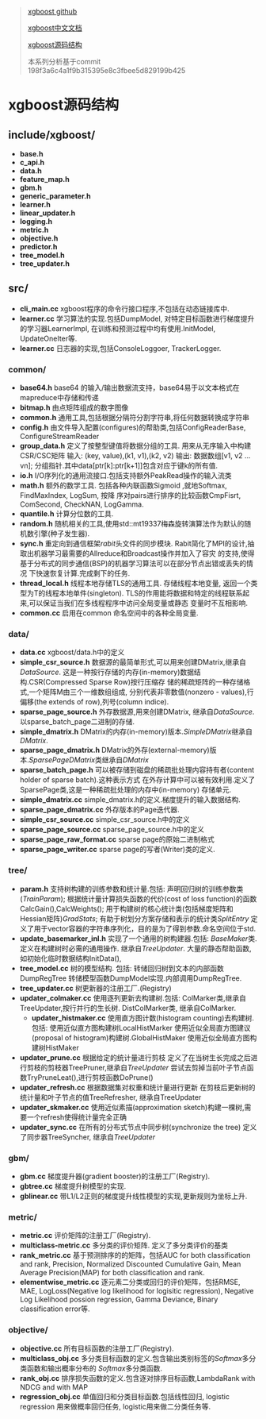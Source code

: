 > [xgboost github](https://github.com/dmlc/xgboost)
>
> [xgboost中文文档](https://github.com/apachecn/xgboost-doc-zh)
>
> [xgboost源码结构](https://github.com/xiaoming-qxm/xgboost_code_analysis/blob/master/xgboost.md)
>
> 本系列分析基于commit 198f3a6c4a1f9b315395e8c3fbee5d829199b425

# xgboost源码结构

## include/xgboost/

* **base.h**
* **c_api.h**
* **data.h**
* **feature_map.h**
* **gbm.h**
* **generic_parameter.h**
* **learner.h**
* **linear_updater.h**
* **logging.h**
* **metric.h**
* **objective.h**
* **predictor.h**
* **tree_model.h**
* **tree_updater.h**


## src/
* **cli_main.cc**
  xgboost程序的命令行接口程序,不包括在动态链接库中.
* **learner.cc**
  学习算法的实现.包括DumpModel, 对特定目标函数进行梯度提升的学习器LearnerImpl,
  在训练和预测过程中均有使用.InitModel, UpdateOneIter等.
* **learner.cc**
  日志器的实现,包括ConsoleLoggoer, TrackerLogger.

### common/
* **base64.h**
   base64 的输入/输出数据流支持，base64易于以文本格式在mapreduce中存储和传递
 * **bitmap.h**
   由点矩阵组成的数字图像
 * **common.h**
   通用工具,包括根据分隔符分割字符串,将任何数据转换成字符串
 * **config.h**
   由文件导入配置(configures)的帮助类,包括ConfigReaderBase, ConfigureStreamReader
 * **group_data.h**
   定义了按整型键值将数据分组的工具. 用来从无序输入中构建CSR/CSC矩阵
   输入: (key, value),(k1, v1),(k2, v2)
   输出: 数据数组[v1, v2 ... vn]; 分组指针.其中data[ptr[k]:ptr[k+1]]包含对应于键k的所有值.
 * **io.h**
   I/O序列化的通用流接口.包括支持额外PeakRead操作的输入流类
 *  **math.h**
   额外的数学工具. 包括各种内联函数Sigmoid ,就地Softmax, FindMaxIndex, LogSum, 按降
   序对pairs进行排序的比较函数CmpFisrt, ComSecond, CheckNAN, LogGamma.
 * **quantile.h**
   计算分位数的工具.
 * **random.h**
   随机相关的工具,使用std::mt19337梅森旋转演算法作为默认的随机数引擎(种子发生器).
 * **sync.h**
   重定向到通信框架*rabit*头文件的同步模块.
   Rabit简化了MPI的设计,抽取出机器学习最需要的Allreduce和Broadcast操作并加入了容灾
   的支持,使得基于分布式的同步通信(BSP)的机器学习算法可以在部分节点出错或丢失的情况
   下快速恢复计算.完成剩下的任务.
 * **thread_local.h**
   线程本地存储TLS的通用工具. 存储线程本地变量, 返回一个类型为T的线程本地单件(singleton).
   TLS的作用能将数据和特定的线程联系起来,可以保证当我们在多线程程序中访问全局变量或静态
   变量时不互相影响.
 * **common.cc**
   启用在common 命名空间中的各种全局变量.
### data/
* **data.cc**
  xgboost/data.h中的定义
* **simple_csr_source.h**
  数据源的最简单形式,可以用来创建DMatrix,继承自*DataSource*.
  这是一种按行存储的内存(in-memory)数据结构.CSR(Compressed Sparse Row)按行压缩存
  储的稀疏矩阵的一种存储格式,一个矩阵M由三个一维数组组成, 分别代表非零数值(nonzero -
  values),行偏移(the extends of row),列号(column indice).
* **sparse_page_source.h**
  外存数据源,用来创建DMatrix, 继承自*DataSource*.以sparse_batch_page二进制的存储. 
* **simple_dmatrix.h**
  DMatrix的内存(in-memory)版本.*SimpleDMatrix*继承自*DMatrix*.
* **sparse_page_dmatrix.h**
  DMatrix的外存(external-memory)版本.*SparsePageDMatrix*类继承自*DMatrix*
* **sparse_batch_page.h**
  可以被存储到磁盘的稀疏批处理内容持有者(content holder of sparse batch).这种表示方式
  在外存计算中可以被有效利用.定义了SparsePage类,这是一种稀疏批处理的内存中(in-memory)
  存储单元.
* **simple_dmatrix.cc**
  simple_dmatrix.h的定义.梯度提升的输入数据结构.
* **sparse_page_dmatrix.cc**
  外存版本的Page迭代器.
* **simple_csr_source.cc**
  simple_csr_source.h中的定义
* **sparse_page_source.cc**
  sparse_page_source.h中的定义
* **sparse_page_raw_format.cc**
  sparse page的原始二进制格式
* **sparse_page_writer.cc**
  sparse page的写者(Writer)类的定义.

### tree/
* **param.h**
  支持树构建的训练参数和统计量.包括:
  声明回归树的训练参数类(*TrainParam*);
  根据统计量计算损失函数的代价(cost of loss function)的函数CalcGain(),CalcWeights();
  用于构建树的核心统计类(包括梯度矩阵和Hessian矩阵)*GradStats*;
  有助于树划分方案存储和表示的统计类*SplitEntry*
  定义了用于vector容器的字符串序列化，目的是为了得到参数.命名空间位于std.
* **update_basemarker_inl.h**
  实现了一个通用的树构建器.包括:
  *BaseMaker*类.定义在构建树时必需的通用操作. 继承自*TreeUpdater*.
  大量的静态帮助函数,如初始化临时数据结构InitData(),
* **tree_model.cc**
  树的模型结构. 包括:
  转储回归树到文本的内部函数DumpRegTree
  转储模型函数DumpModel实现.内部调用DumpRegTree.
* **tree_updater.cc**
  树更新器的注册工厂.(Registry)
* **updater_colmaker.cc**
  使用逐列更新去构建树.包括:
  ColMarker类,继承自TreeUpdater,按行并行的生长树.
  DistColMarker类, 继承自ColMarker.
  * **updater_histmaker.cc**
    使用直方图计数(histogram counting)去构建树.包括:
    使用近似直方图构建树LocalHistMarker
    使用近似全局直方图建议(proposal of histogram)构建树.GlobalHistMaker
    使用近似全局直方图构建树HistMaker
 * **updater_prune.cc**
   根据给定的统计量进行剪枝
   定义了在当树生长完成之后进行剪枝的剪枝器TreePruner,继承自*TreeUpdater*
   尝试去剪掉当前叶子节点函数TryPruneLeat(),进行剪枝函数DoPrune()
 * **updater_refresh.cc**
   根据数据集对权重和统计量进行更新
   在剪枝后更新树的统计量和叶子节点的值TreeRefresher, 继承自TreeUpdater
 * **updater_skmaker.cc**
    使用近似素描(approximation sketch)构建一棵树,需要一个refresh使得统计量完全正确
 * **updater_sync.cc**
   在所有的分布式节点中同步树(synchronize the tree)
   定义了同步器TreeSyncher, 继承自*TreeUpdater*
   

### gbm/
* **gbm.cc**
  梯度提升器(gradient booster)的注册工厂(Registry).
* **gbtree.cc**
  梯度提升树模型的实现.
* **gblinear.cc**
  带L1/L2正则的梯度提升线性模型的实现,更新规则为坐标上升.
### metric/
* **metric.cc**
  评价矩阵的注册工厂(Registry).
* **multiclass-metric.cc**
  多分类的评价矩阵. 定义了多分类评价的基类
* **rank_metric.cc**
  基于预测排序的的矩阵，包括AUC for both classification and rank, Precision, 
  Normalized Discounted Cumulative Gain, Mean Average Precision(MAP) 
  for both classification and rank.
* **elementwise_metric.cc**
  逐元素二分类或回归的评价矩阵，包括RMSE, MAE, LogLoss(Negative log likelihood
  for logisitic regression), Negative Log Likelihood possion regression, Gamma
  Deviance, Binary classification error等. 
### objective/
* **objective.cc**
  所有目标函数的注册工厂(Registry).
* **multiclass_obj.cc**
  多分类目标函数的定义.包含输出类别标签的*Softmax*多分类函数和输出概率分布的
  *Softmax*多分类函数.
* **rank_obj.cc**
  排序损失函数的定义.包含逐对排序目标函数,LambdaRank with NDCG and with MAP
* **regression_obj.cc**
  单值回归和分类目标函数.包括线性回归, logistic regression 用来做概率回归任务, 
  logistic用来做二分类任务等.